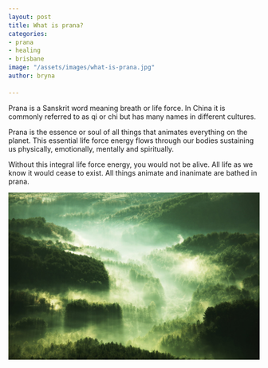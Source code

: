 ```yaml
---
layout: post
title: What is prana?
categories:
- prana
- healing
- brisbane
image: "/assets/images/what-is-prana.jpg"
author: bryna

---
```

Prana is a Sanskrit word meaning breath or life force. In China it is commonly referred to as qi or chi but has many names in different cultures.

Prana is the essence or soul of all things that animates everything on the planet. This essential life force energy flows through our bodies sustaining us physically, emotionally, mentally and spiritually.

Without this integral life force energy, you would not be alive. All life as we know it would cease to exist. All things animate and inanimate are bathed in prana.

![The entire universe is made of Prana.](/assets/images/pranic-healing.jpg "The entire universe is made of Prana.")